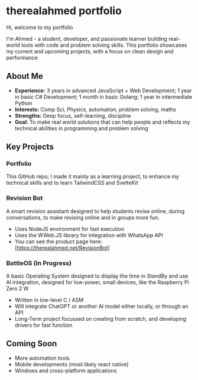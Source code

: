 # therealahmed portfolio
Hi, welcome to my portfolio

I'm Ahmed - a student, developer, and passionate learner building real-world tools with code and problem solving skills. This portfolio showcases my current and upcoming projects, with a focus on clean design and performance

## About Me

- **Experience:** 3 years in advanced JavaScript + Web Development; 1 year in basic C# Development; 1 month in basic Golang; 1 year in intermediate Python
- **Interests:** Comp Sci, Physics, automation, problem solving, maths
- **Strengths:** Deep focus, self-learning, discipline
- **Goal:** To make real world solutions that can help people and reflects my technical abilities in programming and problem solving

## Key Projects

### **Portfolio**

This GitHub repo; I made it mainly as a learning project, to enhance my technical skills and to learn TailwindCSS and SvelteKit

### **Revision Bot**

A smart revision assistant designed to help students revise online, during conversations, to make revising online and in groups more fun.

- Uses NodeJS environment for fast execution
- Uses the WWeb.JS library for integration with WhatsApp API
- You can see the product page here: [https://therealahmed.net/RevisionBot]

### **BottleOS (In Progress)**

A basic Operating System designed to display the time in StandBy and use AI integration, designed for low-power, small devices, like the Raspberry Pi Zero 2 W

- Written in low-level C / ASM
- Will integrate ChatGPT or another AI model either locally, or through an API
- Long-Term project focussed on creating from scratch, and developing drivers for fast function

## Coming Soon

- More automation tools
- Mobile developments (most likely react native)
- Windows and cross-platform applications